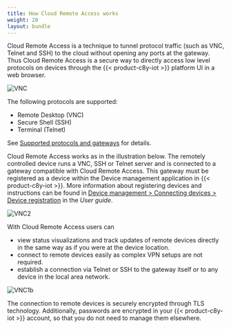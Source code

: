 ```yaml
---
title: How Cloud Remote Access works
weight: 20
layout: bundle
---
```


Cloud Remote Access is a technique to tunnel protocol traffic (such as VNC, Telnet and SSH) to the cloud without opening any ports at the gateway. Thus Cloud Remote Access is a secure way to directly access low level protocols on devices through the {{< product-c8y-iot >}} platform UI in a web browser.


![VNC](/images/cra/cra-VNC1a.png)

The following protocols are supported:

* Remote Desktop (VNC)
* Secure Shell (SSH)
* Terminal (Telnet)

See [Supported protocols and gateways](/cloud-remote-access/communication/#supported-protocols) for details.

Cloud Remote Access works as in the illustration below. The remotely controlled device runs a VNC, SSH or Telnet server and is connected to a gateway compatible with Cloud Remote Access. This gateway must be registered as a device within the Device management application in {{< product-c8y-iot >}}. More information about registering devices and instructions can be found in [Device management > Connecting devices > Device registration](/users-guide/device-management/#connecting-devices) in the *User guide*.

![VNC2](/images/cra/cra-VNC2.png)

With Cloud Remote Access users can

* view status visualizations and track updates of remote devices directly in the same way as if you were at the device location.
* connect to remote devices easily as complex VPN setups are not required.
* establish a connection via Telnet or SSH to the gateway itself or to any device in the local area network.

![VNC1b](/images/cra/cra-VNC1b.png)

The connection to remote devices is securely encrypted through TLS technology. Additionally, passwords are encrypted in your {{< product-c8y-iot >}} account, so that you do not need to manage them elsewhere.
